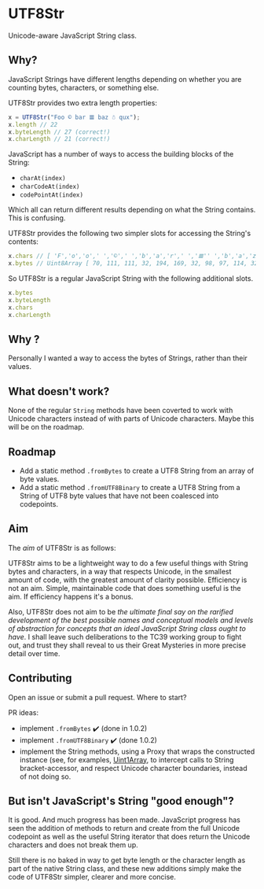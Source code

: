 # UTF8Str

Unicode-aware JavaScript String class.

## Why?

JavaScript Strings have different lengths depending on whether you are counting bytes, characters, or something else.

UTF8Str provides two extra length properties:

```js
x = UTF8Str("Foo © bar 𝌆 baz ☃ qux");
x.length // 22 
x.byteLength // 27 (correct!)
x.charLength // 21 (correct!)
```

JavaScript has a number of ways to access the building blocks of the String:

- `charAt(index)`
- `charCodeAt(index)`
- `codePointAt(index)`

Which all can return different results depending on what the String contains. This is confusing. 

UTF8Str provides the following two simpler slots for accessing the String's contents:

```js
x.chars // [ 'F','o','o',' ','©',' ','b','a','r',' ','𝌆'' ','b','a','z',' ','☃',' ','q','u','x' ]
x.bytes // Uint8Array [ 70, 111, 111, 32, 194, 169, 32, 98, 97, 114, 32, 240, 157, 140, 134, 32, 98, 97, 122, 32, 226, 152, 131, 32, 113, 117, 120 ]
```

So UTF8Str is a regular JavaScript String with the following additional slots. 

```js
x.bytes
x.byteLength
x.chars
x.charLength
```

## Why ?

Personally I wanted a way to access the bytes of Strings, rather than their values. 

## What doesn't work?

None of the regular `String` methods have been coverted to work with Unicode characters instead of with parts of Unicode characters. Maybe this will be on the roadmap.

## Roadmap

- Add a static method `.fromBytes` to create a UTF8 String from an array of byte values.
- Add a static method `.fromUTF8Binary` to create a UTF8 String from a String of UTF8 byte values that have not been coalesced into codepoints.

## Aim

The *aim* of UTF8Str is as follows:

UTF8Str aims to be a lightweight way to do a few useful things with String bytes and characters, in a way that respects Unicode, in the smallest amount of code, with the greatest amount of clarity possible. Efficiency is not an aim. Simple, maintainable code that does something useful is the aim. If efficiency happens it's a bonus. 

Also, UTF8Str does not aim to be *the ultimate final say on the rarified development of the best possible names and conceptual models and levels of abstraction for concepts that an ideal JavaScript String class ought to have*. I shall leave such deliberations to the TC39 working group to fight out, and trust they shall reveal to us their Great Mysteries in more precise detail over time.

## Contributing

Open an issue or submit a pull request. Where to start?

PR ideas:

- implement `.fromBytes` :heavy_check_mark: (done in 1.0.2)
- implement `.fromUTF8Binary` :heavy_check_mark: (done 1.0.2)
- implement the String methods, using a Proxy that wraps the constructed instance (see, for examples, [Uint1Array](https://github.com/dosaygo-coder-0/Uint1Array), to intercept calls to String bracket-accessor, and respect Unicode character boundaries, instead of not doing so. 

## But isn't JavaScript's String "good enough"?

It is good. And much progress has been made. JavaScript progress has seen the addition of methods to return and create from the full Unicode codepoint as well as the useful String iterator that does return the Unicode characters and does not break them up. 

Still there is no baked in way to get byte length or the character length as part of the native String class, and these new additions simply make the code of UTF8Str simpler, clearer and more concise. 


